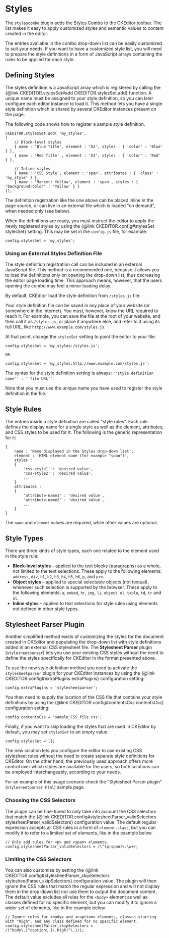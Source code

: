 Styles
======

The `stylescombo` plugin adds the
[Styles Combo](http://docs.cksource.com/CKEditor_3.x/Users_Guide/Styling/Styles) to
the CKEditor toolbar. The list makes it easy to apply customized styles
and semantic values to content created in the editor.

The entries available in the combo drop-down list can be easily
customized to suit your needs. If you want to have a customized style
list, you will need to prepare the style definitions in a form of
JavaScript arrays containing the rules to be applied for each style.

Defining Styles
---------------

The styles definition is a JavaScript array which is registered by
calling the {@link CKEDITOR.stylesSet#add CKEDITOR.stylesSet.add} function.
A unique name must be assigned to your style definition, so you can later configure each
editor instance to load it. This method lets you have a single style
definition which is shared by several CKEditor instances present on the
page.

The following code shows how to register a sample style definition.

    CKEDITOR.stylesSet.add( 'my_styles',
    [
        // Block-level styles
        { name : 'Blue Title', element : 'h2', styles : { 'color' : 'Blue' } },
        { name : 'Red Title' , element : 'h3', styles : { 'color' : 'Red' } },

        // Inline styles
        { name : 'CSS Style', element : 'span', attributes : { 'class' : 'my_style' } },
        { name : 'Marker: Yellow', element : 'span', styles : { 'background-color' : 'Yellow' } }
    ]);

The definition registration like the one above can be placed inline in
the page source, or can live in an external file which is loaded "on
demand", when needed only (see below).

When the definitions are ready, you must instruct the editor to apply
the newly registered styles by using the {@link CKEDITOR.config#stylesSet stylesSet}
setting. This may be set in the `config.js` file, for example:

    config.stylesSet = 'my_styles';

### Using an External Styles Definition File

The style definition registration call can be included in an external
JavaScript file. This method is a recommended one, because it allows you
to load the definitions only on opening the drop-down list,
thus decreasing the editor page loading time. This approach means,
however, that the users opening the combo may feel a minor
loading delay.

By default, CKEditor load the style definition from `/styles.js` file.

Your style definition file can be saved in any place of your website (or
somewhere in the Internet). You must, however, know the URL required to
reach it. For example, you can save the file at the root of your
website, and then call it as `/styles.js`, or place it anywhere else,
and refer to it using its full URL, like
`http://www.example.com/styles.js`.

At that point, change the `stylesSet` setting to point the editor to
your file:

    config.stylesSet = 'my_styles:/styles.js';

    OR

    config.stylesSet = 'my_styles:http://www.example.com/styles.js';

The syntax for the style definition setting is always:
`''style definition name'' : ''file URL''`.

Note that you must use the unique name you have used to register the
style definition in the file.

Style Rules
-----------

The entries inside a style definition are called "style rules". Each
rule defines the display name for a single style as well as the element,
attributes, and CSS styles to be used for it. The following is the
generic representation for it:

    {
        name : 'Name displayed in the Styles drop-down list',
        element : 'HTML element name (for example "span")',
        styles :
        {
            'css-style1' : 'desired value',
            'css-style2' : 'desired value',
            ...
        }
        attributes :
        {
            'attribute-name1' : 'desired value',
            'attribute-name2' : 'desired value',
            ...
        }
    }

The `name` and `element` values are required, while other values are
optional.

Style Types
-----------

There are three kinds of style types, each one related to the element
used in the style rule:

-   **Block-level styles** – applied to the text blocks (paragraphs) as
    a whole, not limited to the text selections. These apply to the
    following elements: `address`, `div`, `h1`, `h2`, `h3`, `h4`, `h5`,
    `h6`, `p`, and `pre`.
-   **Object styles** – applied to special selectable objects (not
    textual), whenever such selection is supported by the browser. These
    apply to the following elements: `a`, `embed`, `hr`, `img`, `li`,
    `object`, `ol`, `table`, `td`, `tr` and `ul`.
-   **Inline styles** – applied to text selections for style rules using
    elements not defined in other style types.

Stylesheet Parser Plugin
------------------------

Another simplified method exists of customizing the
styles for the document created in CKEditor and populating the
drop-down list with style definitions added in an external
CSS stylesheet file. The **Stylesheet Parser** plugin
(`stylesheetparser`) lets you use your existing CSS styles without the
need to define the styles specifically for CKEditor in the format
presented above.

To use the new style definition method you need to activate the
`stylesheetparser` plugin for your CKEditor instances by using the
{@link CKEDITOR.config#extraPlugins extraPlugins} configuration setting:

    config.extraPlugins = 'stylesheetparser';

You then need to supply the location of the CSS file that contains your
style definitions by using the {@link CKEDITOR.config#contentsCss contentsCss}
configuration setting:

    config.contentsCss = 'sample_CSS_file.css';

Finally, if you want to skip loading the styles that are used in
CKEditor by default, you may set `stylesSet` to an empty value:

    config.stylesSet = [];

The new solution lets you configure the editor to use existing CSS
stylesheet rules without the need to create separate style definitions
for CKEditor. On the other hand, the previously used approach offers
more control over which styles are available for the users, so both
solutions can be employed interchangeably, according to your needs.

For an example of this usage scenario check the "Stylesheet Parser
plugin" (`stylesheetparser.html`) sample page.

### Choosing the CSS Selectors

The plugin can be fine-tuned to only take into
account the CSS selectors that match the {@link CKEDITOR.config#stylesheetParser_validSelectors stylesheetParser_validSelectors}
configuration value. The default regular expression accepts all CSS
rules in a form of `element.class`, but you can modify it to
refer to a limited set of elements, like in the example below.

    // Only add rules for <p> and <span> elements.
    config.stylesheetParser_validSelectors = /\^(p|span)\.\w+/;

### Limiting the CSS Selectors

You can also customize by setting the
{@link CKEDITOR.config#stylesheetParser_skipSelectors stylesheetParser_skipSelectors}
configuration value. The plugin will then ignore the CSS rules that
match the regular expression and will not display them in the drop-down list
nor use them to output the document content. The default
value excludes all rules for the `<body>` element as well as classes
defined for no specific element, but you can modify it to ignore a wider
set of elements, like in the example below.

    // Ignore rules for <body> and <caption> elements, classes starting with "high", and any class defined for no specific element.
    config.stylesheetParser_skipSelectors = /(^body\.|^caption\.|\.high|^\.)/i;
